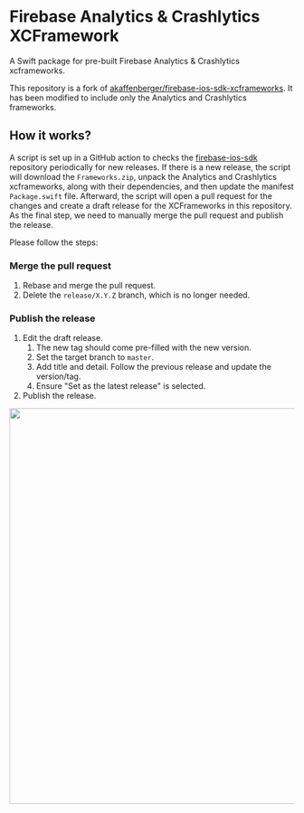 # Firebase Analytics & Crashlytics XCFramework

A Swift package for pre-built Firebase Analytics & Crashlytics xcframeworks.

This repository is a fork of [akaffenberger/firebase-ios-sdk-xcframeworks](https://github.com/akaffenberger/firebase-ios-sdk-xcframeworks). It has been modified to include only the Analytics and Crashlytics frameworks.

## How it works?

A script is set up in a GitHub action to checks the [firebase-ios-sdk](https://github.com/firebase/firebase-ios-sdk) repository periodically for new releases. If there is a new release, the script will download the `Frameworks.zip`, unpack the Analytics and Crashlytics xcframeworks, along with their dependencies, and then update the manifest `Package.swift` file. Afterward, the script will open a pull request for the changes and create a draft release for the XCFrameworks in this repository. As the final step, we need to manually merge the pull request and publish the release.

Please follow the steps:

### Merge the pull request

1. Rebase and merge the pull request.
2. Delete the `release/X.Y.Z` branch, which is no longer needed.

### Publish the release

1. Edit the draft release.
   1. The new tag should come pre-filled with the new version.
   1. Set the target branch to `master`.
   1. Add title and detail. Follow the previous release and update the version/tag.
   1. Ensure "Set as the latest release" is selected.
2. Publish the release.

<img src="https://github.com/screeningeagledreamlab/firebase-analytics-crashlytics-ios/assets/158831/cf657f01-2a22-46fc-977a-863236ef8a43" width="700">
